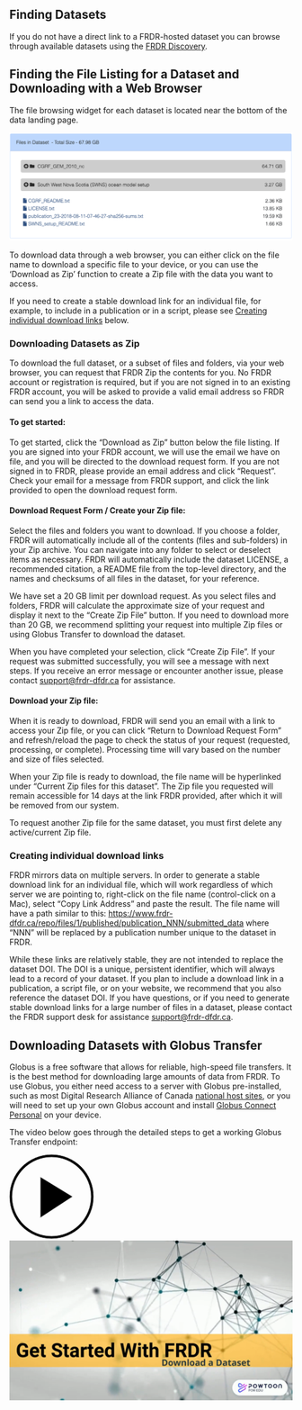 ﻿## Finding Datasets
If you do not have a direct link to a FRDR-hosted dataset you can browse through available datasets using the [FRDR Discovery](/repo/search).

## Finding the File Listing for a Dataset and Downloading with a Web Browser

The file browsing widget for each dataset is located near the bottom of the data landing page.

<a href="/docs/img/screenshots/downloading_data/WebDownload.png" class="screenshot-lightbox">
    <img src="/docs/img/screenshots/downloading_data/WebDownload.png" alt="Screenshot showing file browsing widget on FRDR item landing page." class="screenshot"/>
</a>

To download data through a web browser, you can either click on the file name to download a specific file to your device, or you can use the ‘Download as Zip’ function to create a Zip file with the data you want to access. 

If you need to create a stable download link for an individual file, for example, to include in a publication or in a script, please see [Creating individual download links](#creating-individual-download-links) below.

### Downloading Datasets as Zip

To download the full dataset, or a subset of files and folders, via your web browser, you can request that FRDR Zip the contents for you. No FRDR account or registration is required, but if you are not signed in to an existing FRDR account, you will be asked to provide a valid email address so FRDR can send you a link to access the data. 

#### To get started:

To get started, click the “Download as Zip” button below the file listing. If you are signed into your FRDR account, we will use the email we have on file, and you will be directed to the download request form. If you are not signed in to FRDR, please provide an email address and click “Request”. Check your email for a message from FRDR support, and click the link provided to open the download request form.

#### Download Request Form / Create your Zip file:

Select the files and folders you want to download. If you choose a folder, FRDR will automatically include all of the contents (files and sub-folders) in your Zip archive. You can navigate into any folder to select or deselect items as necessary. FRDR will automatically include the dataset LICENSE, a recommended citation, a README file from the top-level directory, and the names and checksums of all files in the dataset, for your reference.

We have set a 20 GB limit per download request. As you select files and folders, FRDR will calculate the approximate size of your request and display it next to the “Create Zip File” button. If you need to download more than 20 GB, we recommend splitting your request into multiple Zip files or using Globus Transfer to download the dataset. 

When you have completed your selection, click “Create Zip File”. If your request was submitted successfully, you will see a message with next steps. If you receive an error message or encounter another issue, please contact [support@frdr-dfdr.ca](mailto:support@frdr-dfdr.ca) for assistance. 

#### Download your Zip file: 

When it is ready to download, FRDR will send you an email with a link to access your Zip file, or you can click “Return to Download Request Form” and refresh/reload the page to check the status of your request (requested, processing, or complete). Processing time will vary based on the number and size of files selected.

When your Zip file is ready to download, the file name will be hyperlinked under “Current Zip files for this dataset”. The Zip file you requested will remain accessible for 14 days at the link FRDR provided, after which it will be removed from our system. 

To request another Zip file for the same dataset, you must first delete any active/current Zip file.


### Creating individual download links

FRDR mirrors data on multiple servers. In order to generate a stable download link for an individual file, which will work regardless of which server we are pointing to, right-click on the file name (control-click on a Mac), select “Copy Link Address” and paste the result. The file name will have a path similar to this: https://www.frdr-dfdr.ca/repo/files/1/published/publication_NNN/submitted_data where “NNN” will be replaced by a publication number unique to the dataset in FRDR.

While these links are relatively stable, they are not intended to replace the dataset DOI. The DOI is a unique, persistent identifier, which will always lead to a record of your dataset. If you plan to include a download link in a publication, a script file, or on your website, we recommend that you also reference the dataset DOI. If you have questions, or if you need to generate stable download links for a large number of files in a dataset, please contact the FRDR support desk for assistance [support@frdr-dfdr.ca](mailto:support@frdr-dfdr.ca).


## Downloading Datasets with Globus Transfer

Globus is a free software that allows for reliable, high-speed file transfers. It is the best method for downloading large amounts of data from FRDR. To use Globus, you either need access to a server with Globus pre-installed, such as most Digital Research Alliance of Canada [national host sites](https://alliancecan.ca/en/services/advanced-research-computing/federation/national-host-sites), or you will need to set up your own Globus account and install [Globus Connect Personal](https://www.globus.org/globus-connect-personal) on your device.

The video below goes through the detailed steps to get a working Globus Transfer endpoint:

<div class="video-wrap">
<a href="https://www.youtube.com/watch?v=PvmFxQyMPlQ&list=PLX9EpizS4A0suoSV2N0nn9parl96xHPkz&index=3&cc_lang_pref=en&cc_load_policy=1" target="_blank">
  <div class="video-play-btn">
    <svg xmlns="http://www.w3.org/2000/svg" width="150px" height="150px" viewbox="0 0 150 150" version="1.1">
        <path stroke="#cccccc" stroke-width="2px" d="M150,0A150,150,0,1,0,300,150,150,150,0,0,0,150,0Zm0,290A140,140,0,1,1,290,150,140,140,0,0,1,150,290Z" transform="matrix(0.5,0,0,0.5,0,0)"></path>
        <polygon stroke="#cccccc" stroke-width="2px" points="225 150 110 80 110 225 225 150" transform="matrix(0.5,0,0,0.5,0,0)"></polygon>
    </svg>
  </div>
  <img class="video-placeholder" src="/docs/img/video_placeholders/en/download_dataset.png" alt="Video preview: How to download Datasets from FRDR.">
</a>
</div>
